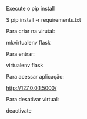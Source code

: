 Execute o pip install

$ pip install -r requirements.txt


Para criar na virutal:

mkvirtualenv flask


Para entrar:

virtualenv flask


Para acessar aplicação:

http://127.0.0.1:5000/


Para desativar virtual:

deactivate
